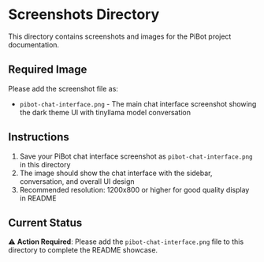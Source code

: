 # Screenshots Directory

This directory contains screenshots and images for the PiBot project documentation.

## Required Image

Please add the screenshot file as:
- `pibot-chat-interface.png` - The main chat interface screenshot showing the dark theme UI with tinyllama model conversation

## Instructions

1. Save your PiBot chat interface screenshot as `pibot-chat-interface.png` in this directory
2. The image should show the chat interface with the sidebar, conversation, and overall UI design
3. Recommended resolution: 1200x800 or higher for good quality display in README

## Current Status

⚠️ **Action Required**: Please add the `pibot-chat-interface.png` file to this directory to complete the README showcase.
